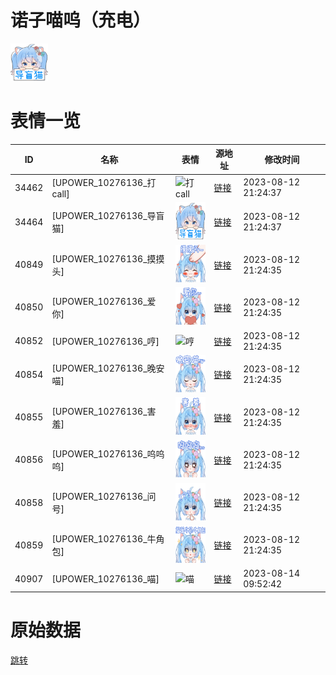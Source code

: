 # 诺子喵呜（充电）

<img src="./cover.png" height="60" alt="cover" />

# 表情一览

|ID|名称|表情|源地址|修改时间|
|----|----|----|----|----|
|34462|[UPOWER_10276136_打call]|<img src="./pic/034462_%5BUPOWER_10276136_打call%5D.png" height="60" alt="打call"/>|[链接](https://i0.hdslb.com/bfs/garb/28591f6eed054f12dd6afbf9e528a9c94f41830c.png)|2023-08-12 21:24:37|
|34464|[UPOWER_10276136_导盲猫]|<img src="./pic/034464_%5BUPOWER_10276136_导盲猫%5D.png" height="60" alt="导盲猫"/>|[链接](https://i0.hdslb.com/bfs/garb/de0eeccc0f8e7b8ce8ec4fb66febec5b6d1c6129.png)|2023-08-12 21:24:37|
|40849|[UPOWER_10276136_摸摸头]|<img src="./pic/040849_%5BUPOWER_10276136_摸摸头%5D.png" height="60" alt="摸摸头"/>|[链接](https://i0.hdslb.com/bfs/garb/8a6d2621faf47a0baa2d0690c088b3925790f03a.png)|2023-08-12 21:24:35|
|40850|[UPOWER_10276136_爱你]|<img src="./pic/040850_%5BUPOWER_10276136_爱你%5D.png" height="60" alt="爱你"/>|[链接](https://i0.hdslb.com/bfs/garb/d9054a0885859a850933a439096f987c503e1725.png)|2023-08-12 21:24:35|
|40852|[UPOWER_10276136_哼]|<img src="./pic/040852_%5BUPOWER_10276136_哼%5D.png" height="60" alt="哼"/>|[链接](https://i0.hdslb.com/bfs/garb/ca8e144c33297fdaacc707fba4669383fb67c38c.png)|2023-08-12 21:24:35|
|40854|[UPOWER_10276136_晚安喵]|<img src="./pic/040854_%5BUPOWER_10276136_晚安喵%5D.png" height="60" alt="晚安喵"/>|[链接](https://i0.hdslb.com/bfs/garb/5bfb50eab81c4365db3ad64eb69a797a2c547341.png)|2023-08-12 21:24:35|
|40855|[UPOWER_10276136_害羞]|<img src="./pic/040855_%5BUPOWER_10276136_害羞%5D.png" height="60" alt="害羞"/>|[链接](https://i0.hdslb.com/bfs/garb/b9b7492f972f52258f70cb957d4ceed4b5ff771c.png)|2023-08-12 21:24:35|
|40856|[UPOWER_10276136_呜呜呜]|<img src="./pic/040856_%5BUPOWER_10276136_呜呜呜%5D.png" height="60" alt="呜呜呜"/>|[链接](https://i0.hdslb.com/bfs/garb/98cf597224127683b45b974ae0a2d685c382f1bf.png)|2023-08-12 21:24:35|
|40858|[UPOWER_10276136_问号]|<img src="./pic/040858_%5BUPOWER_10276136_问号%5D.png" height="60" alt="问号"/>|[链接](https://i0.hdslb.com/bfs/garb/aa0c00f7bd88baf94fc1a21375d2f910c9a07bc5.png)|2023-08-12 21:24:35|
|40859|[UPOWER_10276136_牛角包]|<img src="./pic/040859_%5BUPOWER_10276136_牛角包%5D.png" height="60" alt="牛角包"/>|[链接](https://i0.hdslb.com/bfs/garb/399bab22387b08437836f0ed5366bb7b844cfcb0.png)|2023-08-12 21:24:35|
|40907|[UPOWER_10276136_喵]|<img src="./pic/040907_%5BUPOWER_10276136_喵%5D.png" height="60" alt="喵"/>|[链接](https://i0.hdslb.com/bfs/garb/8a38af5e8c4e574ebde542fdf54a85e806fb4afd.png)|2023-08-14 09:52:42|

# 原始数据

[跳转](./raw.json)

